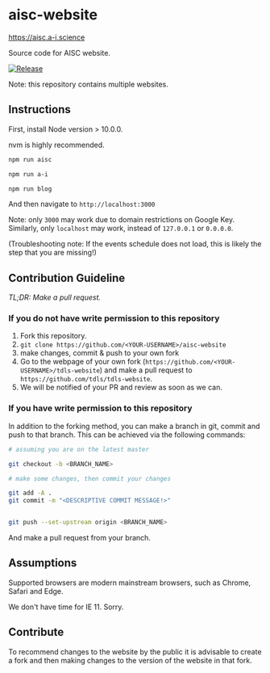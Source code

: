 # aisc-website

https://aisc.a-i.science

Source code for AISC website.

[![Release](https://img.shields.io/badge/release-v.0.1.0-yellow.svg)](https://github.com/TDLS/tdls.github.io/releases/tag/v.0.1.0)

Note: this repository contains multiple websites.

## Instructions

First, install Node version > 10.0.0.

nvm is highly recommended.


```bash
npm run aisc
```

```bash
npm run a-i
```

```bash
npm run blog
```


And then navigate to `http://localhost:3000`

Note: only `3000` may work due to domain restrictions on Google Key. Similarly, only `localhost` may work, instead of `127.0.0.1` or `0.0.0.0`.

(Troubleshooting note: If the events schedule does not load, this is likely the step that you are missing!)

## Contribution Guideline

*TL;DR: Make a pull request.*

### If you do not have write permission to this repository

1. Fork this repository.
2. `git clone https://github.com/<YOUR-USERNAME>/aisc-website`
3. make changes, commit & push to your own fork
4. Go to the webpage of your own fork (`https://github.com/<YOUR-USERNAME>/tdls-website`) and make a pull request to `https://github.com/tdls/tdls-website`.
5. We will be notified of your PR and review as soon as we can.

### If you have write permission to this repository

In addition to the forking method, you can make a branch in git, commit and push to that branch. This can be achieved via the following commands:

```bash
# assuming you are on the latest master

git checkout -b <BRANCH_NAME>

# make some changes, then commit your changes

git add -A .
git commit -m "<DESCRIPTIVE COMMIT MESSAGE!>"


git push --set-upstream origin <BRANCH_NAME>

```

And make a pull request from your branch.

## Assumptions

Supported browsers are modern mainstream browsers, such as Chrome, Safari and Edge. 

We don't have time for IE 11. Sorry.

## Contribute

To recommend changes to the website by the public it is advisable to create a fork and then making changes to the version of the website in that fork.
